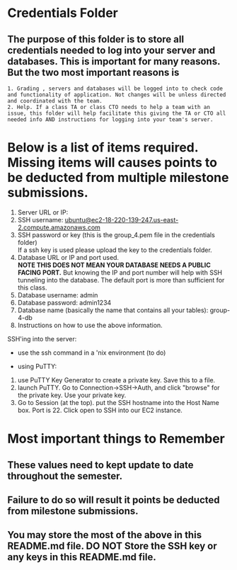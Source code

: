 # Credentials Folder

## The purpose of this folder is to store all credentials needed to log into your server and databases. This is important for many reasons. But the two most important reasons is
    1. Grading , servers and databases will be logged into to check code and functionality of application. Not changes will be unless directed and coordinated with the team.
    2. Help. If a class TA or class CTO needs to help a team with an issue, this folder will help facilitate this giving the TA or CTO all needed info AND instructions for logging into your team's server. 


# Below is a list of items required. Missing items will causes points to be deducted from multiple milestone submissions.

1. Server URL or IP: 
2. SSH username: ubuntu@ec2-18-220-139-247.us-east-2.compute.amazonaws.com
3. SSH password or key (this is the group_4.pem file in the credentials folder)
    <br> If a ssh key is used please upload the key to the credentials folder.
4. Database URL or IP and port used.
    <br><strong> NOTE THIS DOES NOT MEAN YOUR DATABASE NEEDS A PUBLIC FACING PORT.</strong> But knowing the IP and port number will help with SSH tunneling into the database. The default port is more than sufficient for this class.
5. Database username: admin
6. Database password: admin1234
7. Database name (basically the name that contains all your tables): group-4-db
8. Instructions on how to use the above information.

SSH'ing into the server:
* use the ssh command in a 'nix environment (to do)

* using PuTTY:
1. use PuTTY Key Generator to create a private key. Save this to a file.
2. launch PuTTY. Go to Connection->SSH->Auth, and click "browse" for the private key. Use your private key.
3. Go to Session (at the top). put the SSH hostname into the Host Name box. Port is 22. Click open to SSH into our EC2 instance.


# Most important things to Remember
## These values need to kept update to date throughout the semester. <br>
## <strong>Failure to do so will result it points be deducted from milestone submissions.</strong><br>
## You may store the most of the above in this README.md file. DO NOT Store the SSH key or any keys in this README.md file.
